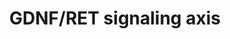 ---
annotations:
- id: DOID:0080205
  type: Disease Ontology
  value: CAKUT
- id: PW:0000004
  parent: regulatory pathway
  type: Pathway Ontology
  value: regulatory pathway
authors:
- Fehrhart
- Eweitz
description: GDNF-RET signalling is at the core of the signalling network in kidney
  development. These signalling interactions between the metanephric mesenchyme and
  the nephric duct are crucial to ensure the induction of the ureter from the nephric
  duct.  Pathway converted from original mouse pathway WP4820.
last-edited: 2021-06-01
organisms:
- Homo sapiens
redirect_from:
- /index.php/Pathway:WP4830
- /instance/WP4830
- /instance/WP4830_rr118773
revision: r118773
schema-jsonld:
- '@context': https://schema.org/
  '@id': https://wikipathways.github.io/pathways/WP4830.html
  '@type': Dataset
  creator:
    '@type': Organization
    name: WikiPathways
  description: GDNF-RET signalling is at the core of the signalling network in kidney
    development. These signalling interactions between the metanephric mesenchyme
    and the nephric duct are crucial to ensure the induction of the ureter from the
    nephric duct.  Pathway converted from original mouse pathway WP4820.
  keywords:
  - AGTR2
  - BMP4
  - CTNNB1
  - EYA1
  - FAT4
  - FOXC1
  - FOXC2
  - GATA3
  - GDNF
  - GFRA1
  - GLI3
  - GREM1
  - HSPB11
  - IFT27
  - LHX1
  - PAX2
  - RET
  - ROBO2
  - SALL1
  - SLIT2
  - SOX11
  - SOX17
  - SPRY1
  license: CC0
  name: GDNF/RET signaling axis
seo: CreativeWork
title: GDNF/RET signaling axis
wpid: WP4830
---